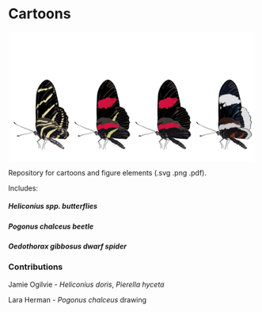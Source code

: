 # Cartoons

<img src="https://github.com/StevenVB12/Cartoons/blob/master/Heliconius/Heliconius_fancy.png" alt="Heliconius_fancy" width="500" align="center"></p>

Repository for cartoons and figure elements (.svg .png .pdf).

Includes:

##### *Heliconius spp.* butterflies
##### *Pogonus chalceus* beetle
##### *Oedothorax gibbosus* dwarf spider

### Contributions

Jamie Ogilvie - *Heliconius doris*, *Pierella hyceta*

Lara Herman - *Pogonus chalceus* drawing
